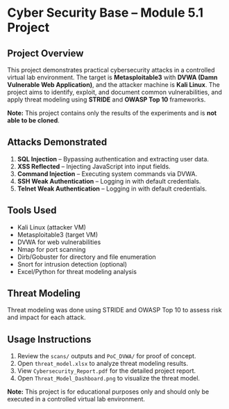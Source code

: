 # Cyber Security Base – Module 5.1 Project

## Project Overview

This project demonstrates practical cybersecurity attacks in a controlled virtual lab environment. The target is **Metasploitable3** with **DVWA (Damn Vulnerable Web Application)**, and the attacker machine is **Kali Linux**. The project aims to identify, exploit, and document common vulnerabilities, and apply threat modeling using **STRIDE** and **OWASP Top 10** frameworks.

**Note:** This project contains only the results of the experiments and is **not able to be cloned**.

## Attacks Demonstrated

1. **SQL Injection** – Bypassing authentication and extracting user data.
2. **XSS Reflected** – Injecting JavaScript into input fields.
3. **Command Injection** – Executing system commands via DVWA.
4. **SSH Weak Authentication** – Logging in with default credentials.
5. **Telnet Weak Authentication** – Logging in with default credentials.

## Tools Used

* Kali Linux (attacker VM)
* Metasploitable3 (target VM)
* DVWA for web vulnerabilities
* Nmap for port scanning
* Dirb/Gobuster for directory and file enumeration
* Snort for intrusion detection (optional)
* Excel/Python for threat modeling analysis


## Threat Modeling

Threat modeling was done using STRIDE and OWASP Top 10 to assess risk and impact for each attack.

## Usage Instructions

1. Review the `scans/` outputs and `PoC_DVWA/` for proof of concept.
2. Open `threat_model.xlsx` to analyze threat modeling results.
3. View `Cybersecurity_Report.pdf` for the detailed project report.
4. Open `Threat_Model_Dashboard.png` to visualize the threat model.

**Note:** This project is for educational purposes only and should only be executed in a controlled virtual lab environment.
